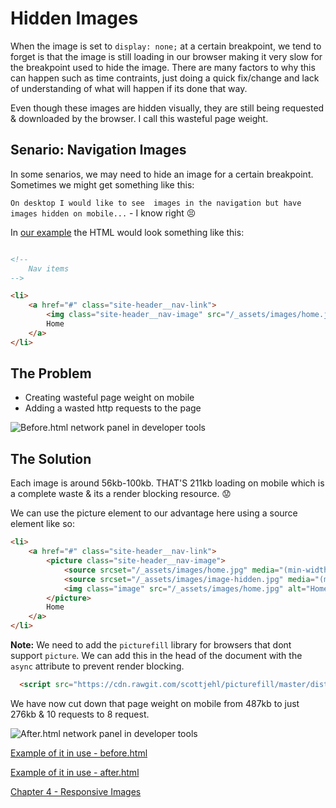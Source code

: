 # Hidden Images
When the image is set to `display: none;` at a certain breakpoint, we tend to forget is that the image is still loading in our browser making it very slow for the breakpoint used to hide the image. There are many factors to why this can happen such as time contraints, just doing a quick fix/change and lack of understanding of what will happen if its done that way.

Even though these images are hidden visually, they are still being requested & downloaded by the browser. I call this wasteful page weight.

## Senario: Navigation Images

In some senarios, we may need to hide an image for a certain breakpoint. Sometimes we might get something like this:

`On desktop I would like to see  images in the navigation but have images hidden on mobile...` - I know right :persevere:

In [our example](https://github.com/code-mattclaffey/performance-kit/tree/master/demos/03) the HTML would look something like this:

```html

<!--
	Nav items
-->

<li>
	<a href="#" class="site-header__nav-link">
		<img class="site-header__nav-image" src="/_assets/images/home.jpg" alt="Home" />
		Home
	</a>
</li>
```

## The Problem

- Creating wasteful page weight on mobile
- Adding a wasted http requests to the page

![Before.html network panel in developer tools](https://raw.githubusercontent.com/code-mattclaffey/performance-kit/master/03-hidden-images/screenshots/before-html-network.png)

## The Solution
Each image is around 56kb-100kb. THAT'S 211kb loading on mobile which is a complete waste & its a render blocking resource. :worried:

We can use the picture element to our advantage here using a source element like so:

```html
<li>
	<a href="#" class="site-header__nav-link">
		<picture class="site-header__nav-image">
			<source srcset="/_assets/images/home.jpg" media="(min-width: 48em)">
			<source srcset="/_assets/images/image-hidden.jpg" media="(max-width: 48em)">
			<img class="image" src="/_assets/images/home.jpg" alt="Home"/>
		</picture>
		Home
	</a>
</li>
```

**Note:** We need to add the `picturefill` library for browsers that dont support `picture`. We can add this in the head of the document with the `async` attribute to prevent render blocking.

```html
  <script src="https://cdn.rawgit.com/scottjehl/picturefill/master/dist/picturefill.min.js" async></script>
```

We have now cut down that page weight on mobile from 487kb to just 276kb & 10 requests to 8 request.

![After.html network panel in developer tools](https://raw.githubusercontent.com/code-mattclaffey/performance-kit/master/03-hidden-images/screenshots/after-html-network.png)

[Example of it in use - before.html](https://github.com/code-mattclaffey/performance-kit/tree/master/demos/02/after.html)

[Example of it in use - after.html](https://github.com/code-mattclaffey/performance-kit/tree/master/demos/03/after.html)


[Chapter 4 - Responsive Images](https://github.com/code-mattclaffey/performance-kit/tree/master/04-responsive-images/readme.md)
